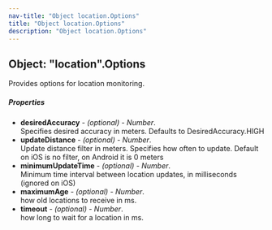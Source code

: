 ```yaml
---
nav-title: "Object location.Options"
title: "Object location.Options"
description: "Object location.Options"
---
```

## Object: "location".Options  
Provides options for location monitoring.

##### Properties
 - **desiredAccuracy** - _(optional)_ - _Number_.    
  Specifies desired accuracy in meters. Defaults to DesiredAccuracy.HIGH
 - **updateDistance** - _(optional)_ - _Number_.    
  Update distance filter in meters. Specifies how often to update. Default on iOS is no filter, on Android it is 0 meters
 - **minimumUpdateTime** - _(optional)_ - _Number_.    
  Minimum time interval between location updates, in milliseconds (ignored on iOS)
 - **maximumAge** - _(optional)_ - _Number_.    
  how old locations to receive in ms.
 - **timeout** - _(optional)_ - _Number_.    
  how long to wait for a location in ms.